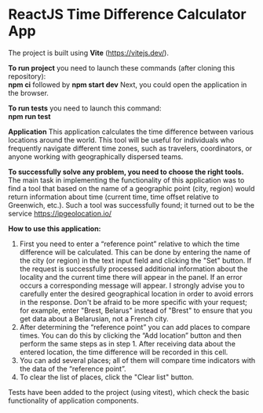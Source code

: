 # ReactJS Time Difference Calculator App

The project is built using **Vite** (https://vitejs.dev/).

**To run project** you need to launch these commands (after cloning this repository):  
**npm ci** 
followed by 
**npm start dev**
Next, you could open the application in the browser.

**To run tests** you need to launch this command:  
**npm run test** 

**Application** 
This  application calculates the time difference between various locations around the world. This tool will be useful for individuals who frequently navigate different time zones, such as travelers, coordinators, or anyone working with geographically dispersed teams.

**To successfully solve any problem, you need to choose the right tools.**
The main task in implementing the functionality of this application was to find a tool that based on the name of a geographic point (city, region) would return information about time (current time, time offset relative to Greenwich, etc.). Such a tool was successfully found; it turned out to be the service https://ipgeolocation.io/

**How to use this application:**
1) First you need to enter a “reference point” relative to which the time difference will be calculated. This can be done by entering the name of the city (or region) in the text input field and clicking the "Set" button. If the request is successfully processed additional information about the locality and the current time there will appear in the panel. If an error occurs a corresponding message will appear. I strongly advise you to carefully enter the desired geographical location in order to avoid errors in the response. Don't be afraid to be more specific with your request; for example, enter "Brest, Belarus" instead of "Brest" to ensure that you get data about a Belarusian, not a French city.
2) After determining the “reference point” you can add places to compare times. You can do this by clicking the “Add location” button and then perform the same steps as in step 1. After receiving data about the entered location, the time difference will be recorded in this cell.
3) You can add several places; all of them will compare time indicators with the data of the “reference point”.
4) To clear the list of places, click the "Clear list" button.

Tests have been added to the project (using vitest), which check the basic functionality of application components.
